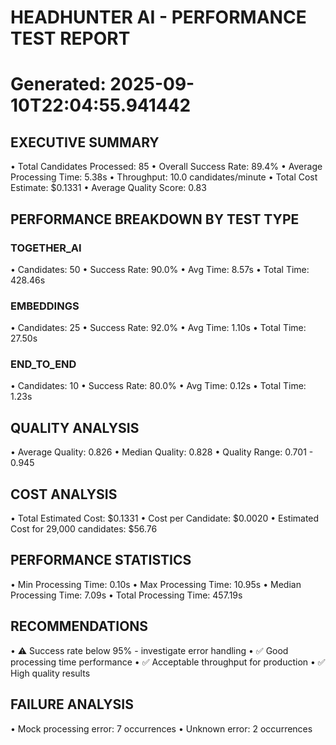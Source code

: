# HEADHUNTER AI - PERFORMANCE TEST REPORT
Generated: 2025-09-10T22:04:55.941442
============================================================

## EXECUTIVE SUMMARY
• Total Candidates Processed: 85
• Overall Success Rate: 89.4%
• Average Processing Time: 5.38s
• Throughput: 10.0 candidates/minute
• Total Cost Estimate: $0.1331
• Average Quality Score: 0.83

## PERFORMANCE BREAKDOWN BY TEST TYPE

### TOGETHER_AI
• Candidates: 50
• Success Rate: 90.0%
• Avg Time: 8.57s
• Total Time: 428.46s

### EMBEDDINGS
• Candidates: 25
• Success Rate: 92.0%
• Avg Time: 1.10s
• Total Time: 27.50s

### END_TO_END
• Candidates: 10
• Success Rate: 80.0%
• Avg Time: 0.12s
• Total Time: 1.23s

## QUALITY ANALYSIS
• Average Quality: 0.826
• Median Quality: 0.828
• Quality Range: 0.701 - 0.945

## COST ANALYSIS
• Total Estimated Cost: $0.1331
• Cost per Candidate: $0.0020
• Estimated Cost for 29,000 candidates: $56.76

## PERFORMANCE STATISTICS
• Min Processing Time: 0.10s
• Max Processing Time: 10.95s
• Median Processing Time: 7.09s
• Total Processing Time: 457.19s

## RECOMMENDATIONS
• ⚠️ Success rate below 95% - investigate error handling
• ✅ Good processing time performance
• ✅ Acceptable throughput for production
• ✅ High quality results

## FAILURE ANALYSIS
• Mock processing error: 7 occurrences
• Unknown error: 2 occurrences